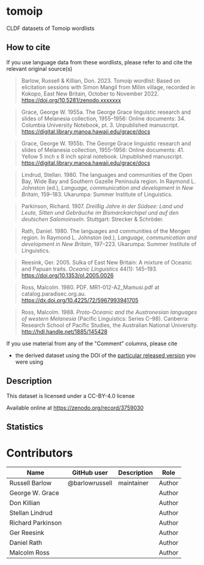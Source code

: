 # tomoip
CLDF datasets of Tomoip wordlists

## How to cite

If you use language data from these wordlists, please refer to and cite the relevant original source(s)

  > Barlow, Russell & Killian, Don. 2023. Tomoip wordlist: Based on elicitation sessions with Simon Mangil from Milim village, recorded in Kokopo, East New Britain, October to November 2022. https://doi.org/10.5281/zenodo.xxxxxxx
  
  > Grace, George W. 1955a. The George Grace linguistic research and slides of Melanesia collection, 1955–1956: Online documents: 34. Columbia University Notebook, pt. 3. Unpublished manuscript. https://digital.library.manoa.hawaii.edu/grace/docs
  
  > Grace, George W. 1955b. The George Grace linguistic research and slides of Melanesia collection, 1955–1956: Online documents: 41. Yellow 5 inch x 8 inch spiral notebook. Unpublished manuscript. https://digital.library.manoa.hawaii.edu/grace/docs
  
  > Lindrud, Stellan. 1980. The languages and communities of the Open Bay, Wide Bay and Southern Gazelle Peninsula region. In Raymond L. Johnston (ed.), _Language, communication and development in New Britain_, 159–183. Ukarumpa: Summer Institute of Linguistics.
  
  > Parkinson, Richard. 1907. _Dreißig Jahre in der Südsee: Land und Leute, Sitten und Gebräuche im Bismarckarchipel und auf den deutschen Salomoinseln_. Stuttgart: Strecker & Schröder.
  
  > Rath, Daniel. 1980. The languages and communities of the Mengen region. In Raymond L. Johnston (ed.), _Language, communication and development in New Britain_, 197–223. Ukarumpa: Summer Institute of Linguistics.
  
  > Reesink, Ger. 2005. Sulka of East New Britain: A mixture of Oceanic and Papuan traits. _Oceanic Linguistics_ 44(1): 145–193. https://doi.org/10.1353/ol.2005.0026
  
  > Ross, Malcolm. 1980. PDF. MR1-012-A2_Mamusi.pdf at catalog.paradisec.org.au. https://dx.doi.org/10.4225/72/5967993941705
  
  > Ross, Malcolm. 1988. _Proto-Oceanic and the Austronesian languages of western Melanesia_ (Pacific Linguistics: Series C–98). Canberra: Research School of Pacific Studies, the Australian National University. http://hdl.handle.net/1885/145428

If you use material from any of the "Comment" columns, please cite
- the derived dataset using the DOI of the [particular released version](../../releases/) you were using

## Description


This dataset is licensed under a CC-BY-4.0 license

Available online at https://zenodo.org/record/3759030

## Statistics


# Contributors

Name                 | GitHub user     | Description                          | Role
---                  | ---             | ---                                  | ---
Russell Barlow       | @barlowrussell  | maintainer                           | Author
George W. Grace      |                 |                                      | Author
Don Killian          |                 |                                      | Author
Stellan Lindrud      |                 |                                      | Author
Richard Parkinson    |                 |                                      | Author
Ger Reesink          |                 |                                      | Author
Daniel Rath          |                 |                                      | Author
Malcolm Ross         |                 |                                      | Author


